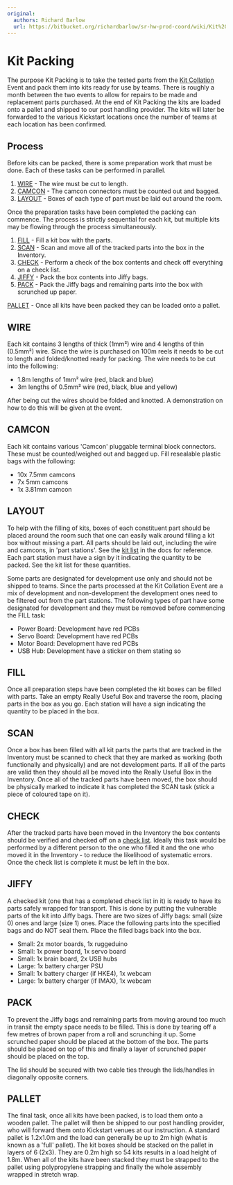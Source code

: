 ```yaml
---
original:
  authors: Richard Barlow
  url: https://bitbucket.org/richardbarlow/sr-hw-prod-coord/wiki/Kit%20Packing
---
```

# Kit Packing

The purpose Kit Packing is to take the tested parts from the [Kit Collation](./kit-collation/README.md) Event and pack them into kits ready for use by teams. There is roughly a month between the two events to allow for repairs to be made and replacement parts purchased. At the end of Kit Packing the kits are loaded onto a pallet and shipped to our post handling provider. The kits will later be forwarded to the various Kickstart locations once the number of teams at each location has been confirmed.

## Process

Before kits can be packed, there is some preparation work that must be done. Each of these tasks can be performed in parallel.

  1. [WIRE](#wire) - The wire must be cut to length.
  1. [CAMCON](#camcon) - The camcon connectors must be counted out and bagged.
  1. [LAYOUT](#layout) - Boxes of each type of part must be laid out around the room.

Once the preparation tasks have been completed the packing can commence. The process is strictly sequential for each kit, but multiple kits may be flowing through the process simultaneously.

  1. [FILL](#fill) - Fill a kit box with the parts.
  1. [SCAN](#scan) - Scan and move all of the tracked parts into the box in the Inventory.
  1. [CHECK](#check) - Perform a check of the box contents and check off everything on a check list.
  1. [JIFFY](#jiffy) - Pack the box contents into Jiffy bags.
  1. [PACK](#pack) - Pack the Jiffy bags and remaining parts into the box with scrunched up paper.

[PALLET](#pallet) - Once all kits have been packed they can be loaded onto a pallet.

## WIRE

Each kit contains 3 lengths of thick (1mm²) wire and 4 lengths of thin (0.5mm²) wire. Since the wire is purchased on 100m reels it needs to be cut to length and folded/knotted ready for packing. The wire needs to be cut into the following:

* 1.8m lengths of 1mm² wire (red, black and blue)
* 3m lengths of 0.5mm² wire (red, black, blue and yellow)

After being cut the wires should be folded and knotted. A demonstration on how to do this will be given at the event.

## CAMCON

Each kit contains various 'Camcon' pluggable terminal block connectors. These must be counted/weighed out and bagged up. Fill resealable plastic bags with the following:

* 10x 7.5mm camcons
* 7x 5mm camcons
* 1x 3.81mm camcon

## LAYOUT

To help with the filling of kits, boxes of each constituent part should be placed around the room such that one can easily walk around filling a kit box without missing a part. All parts should be laid out, including the wire and camcons, in 'part stations'. See the [kit list](https://studentrobotics.org/docs/kit/) in the docs for reference. Each part station must have a sign by it indicating the quantity to be packed. See the kit list for these quantities.

Some parts are designated for development use only and should not be shipped to teams. Since the parts processed at the Kit Collation Event are a mix of development and non-development the development ones need to be filtered out from the part stations. The following types of part have some designated for development and they must be removed before commencing the FILL task:

* Power Board: Development have red PCBs
* Servo Board: Development have red PCBs
* Motor Board: Development have red PCBs
* USB Hub: Development have a sticker on them stating so

## FILL

Once all preparation steps have been completed the kit boxes can be filled with parts. Take an empty Really Useful Box and traverse the room, placing parts in the box as you go. Each station will have a sign indicating the quantity to be placed in the box.

## SCAN

Once a box has been filled with all kit parts the parts that are tracked in the Inventory must be scanned to check that they are marked as working (both functionally and physically) and are not development parts. If all of the parts are valid then they should all be moved into the Really Useful Box in the Inventory. Once all of the tracked parts have been moved, the box should be physically marked to indicate it has completed the SCAN task (stick a piece of coloured tape on it).

## CHECK

After the tracked parts have been moved in the Inventory the box contents should be verified and checked off on a [check list](https://bitbucket.org/richardbarlow/sr-hw-prod-coord/raw/master/kpe/sr2017/checklist.odt). Ideally this task would be performed by a different person to the one who filled it and the one who moved it in the Inventory - to reduce the likelihood of systematic errors. Once the check list is complete it must be left in the box.

## JIFFY

A checked kit (one that has a completed check list in it) is ready to have its parts safely wrapped for transport. This is done by putting the vulnerable parts of the kit into Jiffy bags. There are two sizes of Jiffy bags: small (size 0) ones and large (size 1) ones. Place the following parts into the specified bags and do NOT seal them. Place the filled bags back into the box.

* Small: 2x motor boards, 1x ruggeduino
* Small: 1x power board, 1x servo board
* Small: 1x brain board, 2x USB hubs
* Large: 1x battery charger PSU
* Small: 1x battery charger (if HKE4), 1x webcam
* Large: 1x battery charger (if IMAX), 1x webcam

## PACK

To prevent the Jiffy bags and remaining parts from moving around too much in transit the empty space needs to be filled. This is done by tearing off a few metres of brown paper from a roll and scrunching it up. Some scrunched paper should be placed at the bottom of the box. The parts should be placed on top of this and finally a layer of scrunched paper should be placed on the top.

The lid should be secured with two cable ties through the lids/handles in diagonally opposite corners.

## PALLET

The final task, once all kits have been packed, is to load them onto a wooden pallet. The pallet will then be shipped to our post handling provider, who will forward them onto Kickstart venues at our instruction. A standard pallet is 1.2x1.0m and the load can generally be up to 2m high (what is known as a 'full' pallet). The kit boxes should be stacked on the pallet in layers of 6 (2x3). They are 0.2m high so 54 kits results in a load height of 1.8m. When all of the kits have been stacked they must be strapped to the pallet using polypropylene strapping and finally the whole assembly wrapped in stretch wrap.
